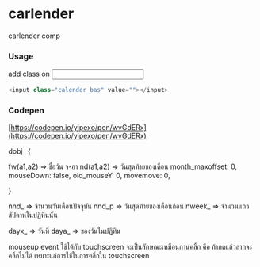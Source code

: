 # carlender
carlender comp

### Usage
add class on <input>

```typescript
<input class="calender_bas" value=""></input>
```

### Codepen
[https://codepen.io/yipexo/pen/wvGdERx](https://codepen.io/yipexo/pen/wvGdERx)



dobj_ {

  fw(a1,a2) => ชื่อวัน จ-อา
  nd(a1,a2) => วันสุดท้ายของเดือน
  month_maxoffset: 0,
  mouseDown: false,
  old_mouseY: 0,
  movemove: 0,

}

nnd_ => จำนวนวันเดือนปัจจุบัน
nnd_p => วันสุดท้ายของเดือนก่อน
nweek_ => จำนวนแถวสัปดาห์ในปฏิทินนั้น

dayx_ => วันที่
daya_ => ของวันในปฏิทิน


mouseup event ใช้ได้กับ touchscreen จะเป็นลักษณะเหมือนกานคลิ้ก คือ ถ้ากดแล้วลากจะคลิ้กไม่ได้
  เหมาะแก่การใช้ในการคลิ้กใน touchscreen
